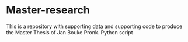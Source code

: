 # Master-research
This is a repository with supporting data and supporting code to produce the Master Thesis of Jan Bouke Pronk.
Python script
